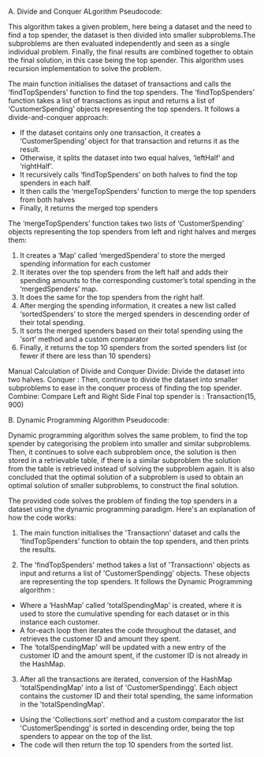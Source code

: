 A. Divide and Conquer ALgorithm
Pseudocode:

This algorithm takes a given problem, here being a dataset and the need to find a top spender, the dataset is then divided into smaller subproblems.The subproblems are then evaluated independently and seen as a single individual problem. Finally, the final results are combined together to obtain the final solution, in this case being the top spender. This algorithm uses recursion implementation  to solve the problem.

The main function initialises the dataset of transactions and calls the ‘findTopSpenders’ function to find the top spenders.
The ‘findTopSpenders’ function takes a list of transactions as input and returns a list of ‘CustomerSpending’ objects representing the top spenders. It follows a divide-and-conquer approach:

- If the dataset contains only one transaction, it creates a ‘CustomerSpending’ object for that transaction and returns it as the result. 
- Otherwise, it splits the dataset into two equal halves, ‘leftHalf’ and ‘rightHalf’.
- It recursively calls ‘findTopSpenders’ on both halves to find the top spenders in each half.
- It then calls the ‘mergeTopSpenders’ function to merge the top spenders from both halves
- Finally, it returns the merged top spenders 

The ‘mergeTopSpenders’ function takes two lists of ‘CustomerSpending’ objects representing the top spenders from left and right halves and merges them:

1) It creates a ‘Map’ called ‘mergedSpendera’ to store the merged spending information for each customer 
2) It iterates over the top spenders from the left half and adds their spending amounts to the corresponding customer’s total spending in the ‘mergedSpenders’ map.
3) It does the same for the top spenders from the right half. 
4) After merging the spending information, it creates a new list called ‘sortedSpenders’ to store the merged spenders in descending order of their total spending.
5) It sorts the merged spenders based on their total spending using the ‘sort’ method and a custom comparator
6) Finally, it returns the top 10 spenders from the sorted spenders list (or fewer if there are less than 10 spenders)

Manual Calculation of Divide and Conquer 
Divide: Divide the dataset into two halves.
Conquer : Then, continue to divide the dataset into smaller subproblems to ease in the conquer process of finding the top spender.
Combine: Compare Left and Right Side
Final top spender is : Transaction(15, 900) 

B. Dynamic Programming Algorithm
Pseudocode:

Dynamic programming algorithm solves the same problem, to find the top spender by categorising the problem into smaller and similar subproblems. Then, it continues to solve each subproblem once, the solution is then stored in a retrievable table, if there is a similar subproblem the solution from the table is retrieved instead of solving the subproblem again. It is also concluded that the optimal solution of a subproblem  is used to obtain an optimal solution of smaller subproblems, to construct the final solution.

The provided code solves the problem of finding the top spenders in a dataset using the dynamic programming paradigm. Here's an explanation of how the code works:

1. The  main function initialises the 'Transactionn’ dataset and calls the  ‘findTopSpenders’ function to obtain the top spenders, and then prints the results.

2. The 'findTopSpenders' method takes a list of 'Transactionn' objects as input and returns a list of 'CustomerSpendingg' objects. These objects are representing the top spenders. It follows the Dynamic Programming algorithm : 
- Where a ‘HashMap’ called 'totalSpendingMap' is created, where it is used to store the cumulative spending for each dataset or in this instance each customer.
- A for-each loop then iterates the code throughout the dataset, and retrieves the customer ID and amount they spent.
- The ‘totalSpendingMap' will be updated with a new entry of the customer ID and the amount spent, if the customer ID is not already in the HashMap.

3. After all the transactions are iterated, conversion of the HashMap 'totalSpendingMap' into a list of 'CustomerSpendingg'. Each object contains the customer ID and their total spending, the same information in the 'totalSpendingMap'.
- Using the 'Collections.sort' method and a custom comparator the list 'CustomerSpendingg’ is sorted in descending order, being the top spenders to appear on the top of the list.
- The code will then return the top 10 spenders from the sorted list.
